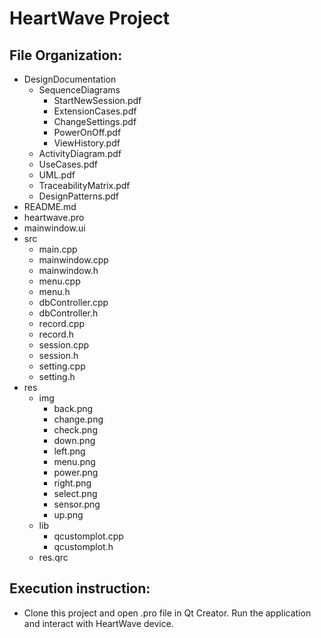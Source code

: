 # HeartWave Project

## File Organization:
- DesignDocumentation
    - SequenceDiagrams
        - StartNewSession.pdf
        - ExtensionCases.pdf
        - ChangeSettings.pdf
        - PowerOnOff.pdf
        - ViewHistory.pdf
    - ActivityDiagram.pdf
    - UseCases.pdf
    - UML.pdf
    - TraceabilityMatrix.pdf
    - DesignPatterns.pdf
- README.md
- heartwave.pro
- mainwindow.ui
- src
    - main.cpp
    - mainwindow.cpp
    - mainwindow.h
    - menu.cpp
    - menu.h
    - dbController.cpp
    - dbController.h
    - record.cpp
    - record.h
    - session.cpp
    - session.h
    - setting.cpp
    - setting.h
- res
    - img
        - back.png
        - change.png
        - check.png
        - down.png
        - left.png
        - menu.png
        - power.png
        - right.png
        - select.png
        - sensor.png
        - up.png
    - lib
        - qcustomplot.cpp
        - qcustomplot.h
    - res.qrc

## Execution instruction:
- Clone this project and open .pro file in Qt Creator. Run the application and interact with HeartWave device.

